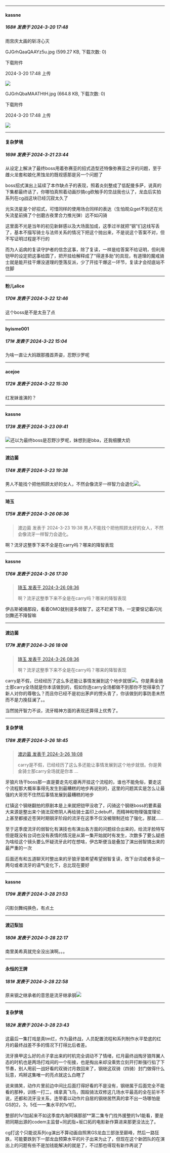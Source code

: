 ﻿
*****

####  kassne  
##### 168#       发表于 2024-3-20 17:48

雨宫庆太画的斩冴心灭

GJGrhQaaQAAYz5u.jpg
(599.27 KB, 下载次数: 0)

下载附件

2024-3-20 17:48 上传

<img src="https://img.saraba1st.com/forum/202403/20/174824qjoi755oj9xi0183.jpg" referrerpolicy="no-referrer">

GJGrhQbaMAATHtH.jpg
(664.8 KB, 下载次数: 0)

下载附件

2024-3-20 17:48 上传

<img src="https://img.saraba1st.com/forum/202403/20/174826ch1whmkq3qkt31vq.jpg" referrerpolicy="no-referrer">


*****

####  复杂梦境  
##### 169#       发表于 2024-3-21 23:44

从设定上解决了最终boss用着弥赛亚的招式造型还特像弥赛亚之牙的问题，至于雌火龙套和娘化黑蚀龙的既视感那是另一个问题了

boss招式演出上延续了本作缺点子的表现，照着炎刻整成了低配曼多萨，说真的下集都最终话了，你哪怕真照着动画抄搞cg砍触手的空战我也认了，龙血后实拍系列在cg战这块已经沉寂太久了

光矢流星是个好招式，可惜同样的使用场合同样的表达（生怕观众get不到还在光矢流星前搞了个创磨古夜里合力推光弹）远不如闪骑

这里面不光是当年的初见新鲜感以及大场面加成，这季过半就把“钢”们这线写丢了，基本不描写骑士与法师关系的情况下把这个抛出来，不是说这个答案不对，但不写证明过程是不行的

而为人诟病的复读守护者的信念这事，除了复读，一样是给答案不给证明，但利用铠甲的设定把这事给圆了，把开挂给解释成了“得道多助”的具现，有道理的魔戒骑士就是能开挂干爆没道理的堕落反派，少了开挂干爆这一环节，复读才会彻底站不住脚


*****

####  粉儿alice  
##### 170#       发表于 2024-3-22 12:46

这个boss是不是太丑了点


*****

####  byisme001  
##### 171#       发表于 2024-3-22 15:04

为啥一直让大妈跟那搔首弄姿，忍野沙罗呢


*****

####  acejoe  
##### 172#       发表于 2024-3-22 15:30

红发妹谁演的？


*****

####  kassne  
##### 173#       发表于 2024-3-23 09:41

<img src="https://static.saraba1st.com/image/smiley/face2017/220.png" referrerpolicy="no-referrer">还以为最终boss是忍野沙罗呢，妹想到是bba，还我细腰大奶


*****

####  渡边菌  
##### 174#       发表于 2024-3-23 19:38

男人不能找个把他照顾太好的女人，不然会像流牙一样智力会退化<img src="https://static.saraba1st.com/image/smiley/face2017/018.png" referrerpolicy="no-referrer">。


*****

####  琦玉  
##### 175#       发表于 2024-3-26 08:36

<blockquote>渡边菌 发表于 2024-3-23 19:38
男人不能找个把他照顾太好的女人，不然会像流牙一样智力会退化。</blockquote>
啊？流牙这整季下来不全是在carry吗？哪来的降智表现


*****

####  kassne  
##### 176#       发表于 2024-3-26 17:30

<blockquote><a href="httphttps://bbs.saraba1st.com/2b/forum.php?mod=redirect&amp;goto=findpost&amp;pid=64377241&amp;ptid=2167614" target="_blank">琦玉 发表于 2024-3-26 08:36</a>

啊？流牙这整季下来不全是在carry吗？哪来的降智表现</blockquote>
伊古斯被捅那段，看着OMO就别提多弱智了。这不赶紧下场，一定要惦记着闪光剑舞还不降智嘛


*****

####  渡边菌  
##### 177#       发表于 2024-3-26 18:08

<blockquote><a href="httphttps://bbs.saraba1st.com/2b/forum.php?mod=redirect&amp;goto=findpost&amp;pid=64377241&amp;ptid=2167614" target="_blank">琦玉 发表于 2024-3-26 08:36</a>

啊？流牙这整季下来不全是在carry吗？哪来的降智表现</blockquote>
carry是不假，已经经历了这么多还能让事情发展到这个地步就很<img src="https://static.saraba1st.com/image/smiley/face2017/094.png" referrerpolicy="no-referrer">。你是黄金骑士那carry全场就是你本该做到的，假如你连carry全场都做不到那你不觉得辜负了新人对你的尊敬么？而且你已经不是初出茅庐的愣头青了，你该做到的事防患未然而不是力挽狂澜了。。

当然抛开智力不谈，流牙精神方面的表现还算得上优秀了。


*****

####  复杂梦境  
##### 178#       发表于 2024-3-26 18:45

<blockquote><a href="httphttps://bbs.saraba1st.com/2b/forum.php?mod=redirect&amp;goto=findpost&amp;pid=64384181&amp;ptid=2167614" target="_blank">渡边菌 发表于 2024-3-26 18:08</a>

carry是不假，已经经历了这么多还能让事情发展到这个地步就很。你是黄金骑士那carry全场就是你本 ...</blockquote>
牙狼片场干boss那一直是要走先吃瘪再开挂这个流程的，谁也不能免俗，要走这个流程那大概率事得先发生到最糟糕的地步再说别的，这里的问题其实是怎么让最强的大哥兜不住然后事情发展到最糟糕的地步

红镇这个钢继翻拍的原剧本是上来就把铠甲没收了，闪骑这个钢继boss的要素最大来源是整出来个骑法双修阴人再给骑士盖印上debuff，而精神和物理强度理论上甚至都接近苍哭时期钢牙阶段的流牙在这季不仅没被限制还给了强化，那就......

至于这季度流牙的弱智化有演技也有演出各方面的问题综合出来的，给流牙脸特写但是既没有台词也没有表情的情况是从第一集开始就时有发生，次数多了要么疑惑为啥给这个镜头要么怀疑流牙此时在想啥，伊古斯便当是叠加了演出弱智搞出来的最严重的一次

后面还有和五道聊天时整出来的牙狼牙狼希望希望弱智复读，改下台词或者多说一两句或者流牙的语气变化下，总比现在要好


*****

####  kassne  
##### 179#       发表于 2024-3-28 21:53

闪影剑舞纯换色，有点土


*****

####  渡辺梨加  
##### 180#       发表于 2024-3-28 22:17

南里美希真就完全没出演啊。。。


*****

####  永恒的王牌  
##### 181#       发表于 2024-3-28 22:58

原来钢之继承者的意思是流牙继承钢<img src="https://static.saraba1st.com/image/smiley/face2017/066.png" referrerpolicy="no-referrer">


*****

####  复杂梦境  
##### 182#       发表于 2024-3-28 23:43

这最后一集打戏是真tm烂，作为最终战，人员配置流程和系列制作水平垫底的红月的最终战差不多的情况下打得比后者差。

流牙换甲这么好的点子拿出来的时机完全调动不了情绪，红月最终战掏牙狼阵翼人态的时机也是两场打戏间的一个衔接，也是掏出来却没乘势立刻开打断强行掐了下节奏，别人用前一战好看的双骑讨月救回来了，钢继这双骑（四骑）封门做得什么玩意，鸡掰这集唯一的亮点就这么白瞎了

说来搞笑，动作片里前边中间比后面打得好看的不是没有，钢继属于后面完全不能看的那种，训练一打二，缉拿真飞鸟，围殴骑法双修这几场水平最高的全在前半不说，还都和流牙没关系，连带着以动作片自居的钢继居然真的拿不出一场哪怕是GS的2，3，5任一一集水平的1v1打。

整部的1v1加起来不如这季度内海阿姨那部**第二集专门找外援整的1v1能看，要是把同期出源的codem主监督+同武指+坂口拓的电影新作算进来那更没法比了。

cg打这个只能说系列cg演出不算动画自照黑GS龙血三部涨至巅峰，然后一路狂跌，可能要跌到下一部龙血预算水平的片子出来为止了，但现在这个新团队的在演出上的问题有些不是加钱能解决的就是了，不过那也得现有新作再说了

